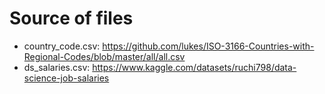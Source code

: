 # Source of files

- country_code.csv: <https://github.com/lukes/ISO-3166-Countries-with-Regional-Codes/blob/master/all/all.csv>
- ds_salaries.csv: <https://www.kaggle.com/datasets/ruchi798/data-science-job-salaries>
